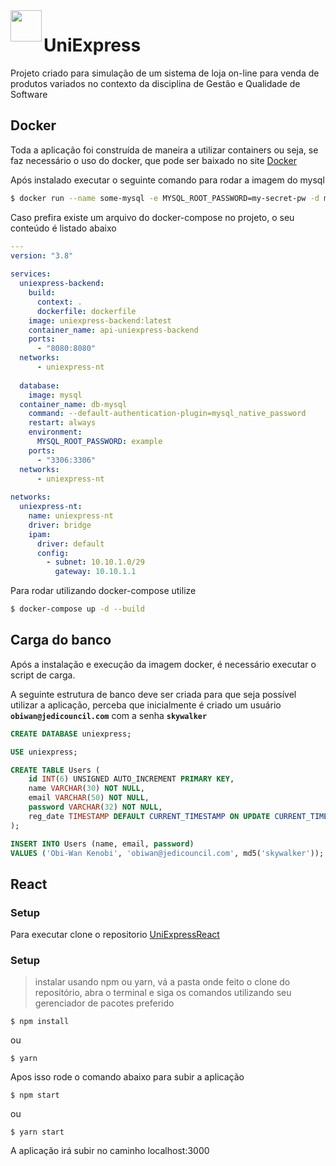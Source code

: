<img height="50em"   align="left" src="https://user-images.githubusercontent.com/89614560/142313904-e129bf9e-611b-4c32-96d7-8ae2c531a55b.png"/>

# UniExpress

Projeto criado para simulação de um sistema de loja on-line para venda de produtos variados no contexto da disciplina de Gestão e Qualidade de Software

## Docker

Toda a aplicação foi construída de maneira a utilizar containers ou seja, se faz necessário o uso do docker, que pode ser baixado no site [Docker](https://docker.com/)

Após instalado executar o seguinte comando para rodar a imagem do mysql

```bash
$ docker run --name some-mysql -e MYSQL_ROOT_PASSWORD=my-secret-pw -d mysql:latest
```

Caso prefira existe um arquivo do docker-compose no projeto, o seu conteúdo é listado abaixo

```yml
---  
version: "3.8"  
  
services:  
  uniexpress-backend:  
    build:  
      context: .  
      dockerfile: dockerfile  
    image: uniexpress-backend:latest  
    container_name: api-uniexpress-backend  
    ports:  
      - "8080:8080"  
  networks:  
      - uniexpress-nt  
  
  database:  
    image: mysql  
  container_name: db-mysql  
    command: --default-authentication-plugin=mysql_native_password  
    restart: always  
    environment:  
      MYSQL_ROOT_PASSWORD: example  
    ports:  
      - "3306:3306"  
  networks:  
      - uniexpress-nt  
  
networks:  
  uniexpress-nt:  
    name: uniexpress-nt  
    driver: bridge  
    ipam:  
      driver: default  
      config:  
        - subnet: 10.10.1.0/29  
          gateway: 10.10.1.1
```

Para rodar utilizando docker-compose utilize

```bash
$ docker-compose up -d --build 
```


## Carga do banco

Após a instalação e execução da imagem docker, é necessário executar o script de carga.

A seguinte estrutura de banco deve ser criada para que seja possível utilizar a aplicação, perceba que inicialmente é criado um usuário **`obiwan@jedicouncil.com`** com a senha **`skywalker`**

```sql
CREATE DATABASE uniexpress;

USE uniexpress;

CREATE TABLE Users (
    id INT(6) UNSIGNED AUTO_INCREMENT PRIMARY KEY,
    name VARCHAR(30) NOT NULL,
    email VARCHAR(50) NOT NULL,
    password VARCHAR(32) NOT NULL,
    reg_date TIMESTAMP DEFAULT CURRENT_TIMESTAMP ON UPDATE CURRENT_TIMESTAMP
);

INSERT INTO Users (name, email, password)
VALUES ('Obi-Wan Kenobi', 'obiwan@jedicouncil.com', md5('skywalker'));
```

## React

### Setup
Para executar clone o repositorio [UniExpressReact](https://github.com/UC-GestaoEQualidadeDeSoftware/UniExpress/tree/main/UniExpressReact)
### Setup
> instalar usando npm ou yarn, vá a pasta onde feito o clone do repositório, abra o terminal e siga os comandos utilizando seu gerenciador de pacotes preferido
```shell
$ npm install 
```
ou 
```shell
$ yarn 
```
Apos isso rode o comando abaixo para subir a aplicação
```shell
$ npm start
```
ou
```shell
$ yarn start
```
A aplicação irá subir no caminho localhost:3000
